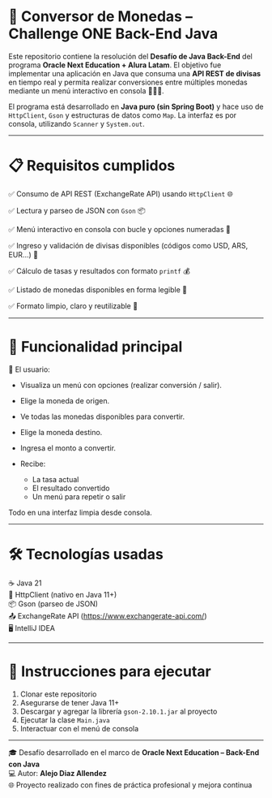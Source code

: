 <h1>💱 Conversor de Monedas – Challenge ONE Back-End Java</h1>

Este repositorio contiene la resolución del **Desafío de Java Back-End** del programa **Oracle Next Education + Alura Latam**. El objetivo fue implementar una aplicación en Java que consuma una **API REST de divisas** en tiempo real y permita realizar conversiones entre múltiples monedas mediante un menú interactivo en consola 🧮🧑‍💻.

El programa está desarrollado en **Java puro (sin Spring Boot)** y hace uso de `HttpClient`, `Gson` y estructuras de datos como `Map`. La interfaz es por consola, utilizando `Scanner` y `System.out`.

---

<h1>📋 Requisitos cumplidos</h1>

✅ Consumo de API REST (ExchangeRate API) usando `HttpClient` 🌐  

✅ Lectura y parseo de JSON con `Gson` 📦  

✅ Menú interactivo en consola con bucle y opciones numeradas 📲  

✅ Ingreso y validación de divisas disponibles (códigos como USD, ARS, EUR...) 🏦  

✅ Cálculo de tasas y resultados con formato `printf` 💰  

✅ Listado de monedas disponibles en forma legible 📄  

✅ Formato limpio, claro y reutilizable 🧼

---

<h1>🧪 Funcionalidad principal</h1>

📌 El usuario:
- Visualiza un menú con opciones (realizar conversión / salir).

- Elige la moneda de origen.

- Ve todas las monedas disponibles para convertir.

- Elige la moneda destino.

- Ingresa el monto a convertir.

- Recibe:
  - La tasa actual
  - El resultado convertido
  - Un menú para repetir o salir

Todo en una interfaz limpia desde consola.

---

<h1>🛠️ Tecnologías usadas</h1>

☕ Java 21  
🔗 HttpClient (nativo en Java 11+)  
📦 Gson (parseo de JSON)  
📤 ExchangeRate API (https://www.exchangerate-api.com/)  
🖥️ IntelliJ IDEA  

---

<h1>🚀 Instrucciones para ejecutar</h1>

1. Clonar este repositorio  
2. Asegurarse de tener Java 11+  
3. Descargar y agregar la librería `gson-2.10.1.jar` al proyecto  
4. Ejecutar la clase `Main.java`  
5. Interactuar con el menú de consola  

---


🎓 Desafío desarrollado en el marco de **Oracle Next Education – Back-End con Java**  
💻 Autor: **Alejo Diaz Allendez**  
🌐 Proyecto realizado con fines de práctica profesional y mejora continua
